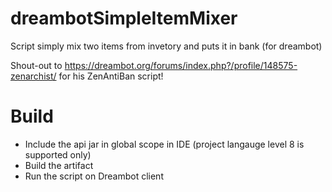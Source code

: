 # dreambotSimpleItemMixer
Script simply mix two items from invetory and puts it in bank (for dreambot)

Shout-out to https://dreambot.org/forums/index.php?/profile/148575-zenarchist/ for his ZenAntiBan script!


# Build
* Include the api jar in global scope in IDE (project langauge level 8 is supported only)
* Build the artifact
* Run the script on Dreambot client

